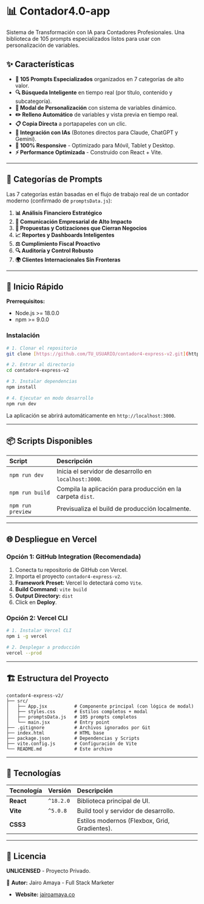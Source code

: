 # 📊 Contador4.0-app

Sistema de Transformación con IA para Contadores Profesionales. Una biblioteca de 105 prompts especializados listos para usar con personalización de variables.

## ✨ Características

* **🎯 105 Prompts Especializados** organizados en 7 categorías de alto valor.
* **🔍 Búsqueda Inteligente** en tiempo real (por título, contenido y subcategoría).
* **🎨 Modal de Personalización** con sistema de variables dinámico.
* **✏️ Relleno Automático** de variables y vista previa en tiempo real.
* **📋 Copia Directa** a portapapeles con un clic.
* **🤖 Integración con IAs** (Botones directos para Claude, ChatGPT y Gemini).
* **📱 100% Responsive** - Optimizado para Móvil, Tablet y Desktop.
* **⚡ Performance Optimizada** - Construido con React + Vite.

---

## 🎯 Categorías de Prompts

Las 7 categorías están basadas en el flujo de trabajo real de un contador moderno (confirmado de `promptsData.js`):

1.  **📊 Análisis Financiero Estratégico**
2.  **💼 Comunicación Empresarial de Alto Impacto**
3.  **📨 Propuestas y Cotizaciones que Cierran Negocios**
4.  **📈 Reportes y Dashboards Inteligentes**
5.  **⚖️ Cumplimiento Fiscal Proactivo**
6.  **🔍 Auditoría y Control Robusto**
7.  **🌍 Clientes Internacionales Sin Fronteras**

---

## 🚀 Inicio Rápido

**Prerrequisitos:**
* Node.js >= 18.0.0
* npm >= 9.0.0

### Instalación

```bash
# 1. Clonar el repositorio
git clone [https://github.com/TU_USUARIO/contador4-express-v2.git](https://github.com/TU_USUARIO/contador4-express-v2.git)

# 2. Entrar al directorio
cd contador4-express-v2

# 3. Instalar dependencias
npm install

# 4. Ejecutar en modo desarrollo
npm run dev
```
La aplicación se abrirá automáticamente en `http://localhost:3000`.

---

## 📦 Scripts Disponibles

| Script | Descripción |
| :--- | :--- |
| `npm run dev` | Inicia el servidor de desarrollo en `localhost:3000`. |
| `npm run build` | Compila la aplicación para producción en la carpeta `dist`. |
| `npm run preview` | Previsualiza el build de producción localmente. |

---

## 🌐 Despliegue en Vercel

### Opción 1: GitHub Integration (Recomendada)

1.  Conecta tu repositorio de GitHub con Vercel.
2.  Importa el proyecto `contador4-express-v2`.
3.  **Framework Preset:** Vercel lo detectará como `Vite`.
4.  **Build Command:** `vite build`
5.  **Output Directory:** `dist`
6.  Click en **Deploy**.

### Opción 2: Vercel CLI

```bash
# 1. Instalar Vercel CLI
npm i -g vercel

# 2. Desplegar a producción
vercel --prod
```

---

## 🏗️ Estructura del Proyecto

```
contador4-express-v2/
├── src/
│   ├── App.jsx          # Componente principal (con lógica de modal)
│   ├── styles.css       # Estilos completos + modal
│   ├── promptsData.js   # 105 prompts completos
│   └── main.jsx         # Entry point
├── .gitignore           # Archivos ignorados por Git
├── index.html           # HTML base
├── package.json         # Dependencias y Scripts
├── vite.config.js       # Configuración de Vite
└── README.md            # Este archivo
```

---

## 🎨 Tecnologías

| Tecnología | Versión | Descripción |
| :--- | :--- | :--- |
| **React** | `^18.2.0` | Biblioteca principal de UI. |
| **Vite** | `^5.0.8` | Build tool y servidor de desarrollo. |
| **CSS3** | | Estilos modernos (Flexbox, Grid, Gradientes). |

---

## 📄 Licencia

**UNLICENSED** - Proyecto Privado.

👤 **Autor:** Jairo Amaya - Full Stack Marketer
* **Website:** [jairoamaya.co](https://jairoamaya.co)
